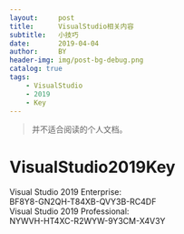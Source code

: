 ```yaml
---
layout:     post
title:      VisualStudio相关内容
subtitle:   小技巧
date:       2019-04-04
author:     BY
header-img: img/post-bg-debug.png
catalog: true
tags:
    - VisualStudio
    - 2019
    - Key
---
```



>并不适合阅读的个人文档。
# VisualStudio2019Key
Visual Studio 2019 Enterprise:  
BF8Y8-GN2QH-T84XB-QVY3B-RC4DF  
Visual Studio 2019 Professional:  
NYWVH-HT4XC-R2WYW-9Y3CM-X4V3Y  
